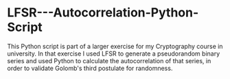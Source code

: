 # LFSR---Autocorrelation-Python-Script
This Python script is part of a larger exercise for my Cryptography course in university. In that exercise I used LFSR to generate a pseudorandom binary series and used Python to calculate the autocorrelation of that series, in order to validate Golomb's third postulate for randomness.
